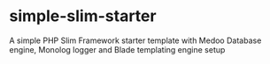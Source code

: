 # simple-slim-starter
A simple PHP Slim Framework starter template with Medoo Database engine, Monolog logger and Blade templating engine setup
